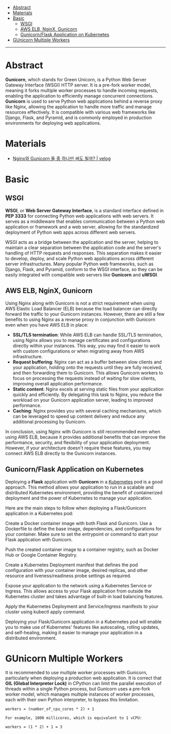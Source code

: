 - [Abstract](#abstract)
- [Materials](#materials)
- [Basic](#basic)
  - [WSGI](#wsgi)
  - [AWS ELB, NginX, Gunicorn](#aws-elb-nginx-gunicorn)
  - [Gunicorn/Flask Application on Kubernetes](#gunicornflask-application-on-kubernetes)
- [GUnicorn Multiple Workers](#gunicorn-multiple-workers)

-----

# Abstract

**Gunicorn**, which stands for Green Unicorn, is a Python Web Server Gateway Interface (WSGI) HTTP server. It is a pre-fork worker model, meaning it forks multiple worker processes to handle incoming requests, enabling the application to efficiently manage concurrent connections. **Gunicorn** is used to serve Python web applications behind a reverse proxy like Nginx, allowing the application to handle more traffic and manage resources effectively. It is compatible with various web frameworks like Django, Flask, and Pyramid, and is commonly employed in production environments for deploying web applications.

# Materials

* [Nginx와 Gunicorn 둘 중 하나만 써도 될까? | velog](https://velog.io/@jimin_lee/Nginx%EC%99%80-Gunicorn-%EB%91%98-%EC%A4%91-%ED%95%98%EB%82%98%EB%A7%8C-%EC%8D%A8%EB%8F%84-%EB%90%A0%EA%B9%8C)

# Basic

## WSGI

**WSGI**, or **Web Server Gateway Interface**, is a standard interface defined
in **PEP 3333** for connecting Python web applications with web servers. It serves
as a middleware that enables communication between a Python web application or
framework and a web server, allowing for the standardized deployment of Python
web apps across different web servers.

WSGI acts as a bridge between the application and the server, helping to
maintain a clear separation between the application code and the server's
handling of HTTP requests and responses. This separation makes it easier to
develop, deploy, and scale Python web applications across different server
infrastructures. Many popular Python web frameworks, such as Django, Flask, and
Pyramid, conform to the WSGI interface, so they can be easily integrated with
compatible web servers like **Gunicorn** and **uWSGI**.

## AWS ELB, NginX, Gunicorn

Using Nginx along with Gunicorn is not a strict requirement when using AWS
Elastic Load Balancer (ELB) because the load balancer can directly forward the
traffic to your Gunicorn instances. However, there are still a few benefits to
using Nginx as a reverse proxy in conjunction with Gunicorn even when you have
AWS ELB in place:

* **SSL/TLS termination**: While AWS ELB can handle SSL/TLS termination, using Nginx
  allows you to manage certificates and configurations directly within your
  instances. This way, you may find it easier to work with custom configurations
  or when migrating away from AWS infrastructure.
* **Request buffering**: Nginx can act as a buffer between slow clients and your
  application, holding onto the requests until they are fully received, and then
  forwarding them to Gunicorn. This allows Gunicorn workers to focus on processing
  the requests instead of waiting for slow clients, improving overall application
  performance.
* **Static content**: Nginx excels at serving static files from your application
  quickly and efficiently. By delegating this task to Nginx, you reduce the
  workload on your Gunicorn application server, leading to improved performance.
* **Caching**: Nginx provides you with several caching mechanisms, which can be
  leveraged to speed up content delivery and reduce any additional processing by
  Gunicorn.

In conclusion, using Nginx with Gunicorn is still recommended even when using
AWS ELB, because it provides additional benefits that can improve the
performance, security, and flexibility of your application deployment. However,
if your architecture doesn't require these features, you may connect AWS ELB
directly to the Gunicorn instances.

## Gunicorn/Flask Application on Kubernetes

Deploying a **Flask** application with **Gunicorn** in a
[Kubernetes](/kubernetes/README.md) pod is a good approach. This method allows
your application to run in a scalable and distributed Kubernetes environment,
providing the benefit of containerized deployment and the power of Kubernetes to
manage your application.

Here are the main steps to follow when deploying a Flask/Gunicorn application in
a Kubernetes pod:

Create a Docker container image with both Flask and Gunicorn. Use a Dockerfile
to define the base image, dependencies, and configurations for your container.
Make sure to set the entrypoint or command to start your Flask application with
Gunicorn.

Push the created container image to a container registry, such as Docker Hub or
Google Container Registry.

Create a Kubernetes Deployment manifest that defines the pod configuration with
your container image, desired replicas, and other resource and
liveness/readiness probe settings as required.

Expose your application to the network using a Kubernetes Service or Ingress.
This allows access to your Flask application from outside the Kubernetes cluster
and takes advantage of built-in load balancing features.

Apply the Kubernetes Deployment and Service/Ingress manifests to your cluster
using kubectl apply command.

Deploying your Flask/Gunicorn application in a Kubernetes pod will enable you to
make use of Kubernetes' features like autoscaling, rolling updates, and
self-healing, making it easier to manage your application in a distributed
environment.

# GUnicorn Multiple Workers

It is recommended to use multiple worker processes with Gunicorn, particularly
when deploying a production web application. It is correct that **GIL (Global
Interpreter Lock)** in CPython can limit the parallel execution of threads within
a single Python process, but Gunicorn uses a pre-fork worker model, which
manages multiple instances of worker processes, each with their own Python
interpreter, to bypass this limitation.

```
workers = (number_of_cpu_cores * 2) + 1

For example, 1000 millicores, which is equivalent to 1 vCPU:

workers = (1 * 2) + 1 = 3
```
